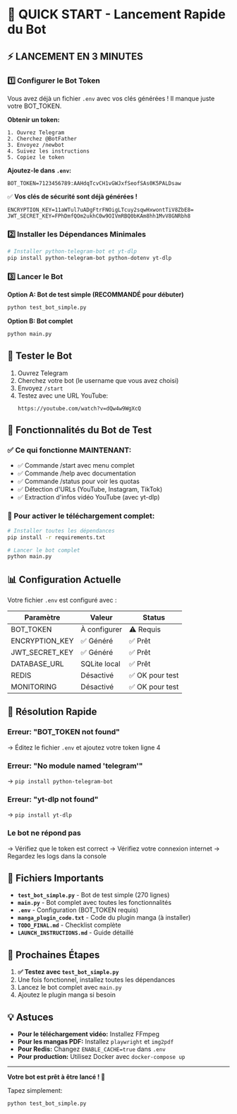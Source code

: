 # 🚀 QUICK START - Lancement Rapide du Bot

## ⚡ LANCEMENT EN 3 MINUTES

### 1️⃣ Configurer le Bot Token

Vous avez déjà un fichier `.env` avec vos clés générées ! Il manque juste votre BOT_TOKEN.

**Obtenir un token:**
```
1. Ouvrez Telegram
2. Cherchez @BotFather
3. Envoyez /newbot
4. Suivez les instructions
5. Copiez le token
```

**Ajoutez-le dans `.env`:**
```env
BOT_TOKEN=7123456789:AAHdqTcvCH1vGWJxfSeofSAs0K5PALDsaw
```

✅ **Vos clés de sécurité sont déjà générées !**
```
ENCRYPTION_KEY=11aWTul7uADgFtrFNOigLTcuy2sqwHxwontTiV8ZbE8=
JWT_SECRET_KEY=FPhDmfQOm2ukhC0w9OIVmRBQ0bKAm8hh1MvV8GNRbh8
```

### 2️⃣ Installer les Dépendances Minimales

```bash
# Installer python-telegram-bot et yt-dlp
pip install python-telegram-bot python-dotenv yt-dlp
```

### 3️⃣ Lancer le Bot

**Option A: Bot de test simple (RECOMMANDÉ pour débuter)**
```bash
python test_bot_simple.py
```

**Option B: Bot complet**
```bash
python main.py
```

## 📱 Tester le Bot

1. Ouvrez Telegram
2. Cherchez votre bot (le username que vous avez choisi)
3. Envoyez `/start`
4. Testez avec une URL YouTube:
   ```
   https://youtube.com/watch?v=dQw4w9WgXcQ
   ```

## 🎯 Fonctionnalités du Bot de Test

### ✅ Ce qui fonctionne MAINTENANT:
- ✅ Commande /start avec menu complet
- ✅ Commande /help avec documentation
- ✅ Commande /status pour voir les quotas
- ✅ Détection d'URLs (YouTube, Instagram, TikTok)
- ✅ Extraction d'infos vidéo YouTube (avec yt-dlp)

### 🔧 Pour activer le téléchargement complet:
```bash
# Installer toutes les dépendances
pip install -r requirements.txt

# Lancer le bot complet
python main.py
```

## 📊 Configuration Actuelle

Votre fichier `.env` est configuré avec :

| Paramètre | Valeur | Status |
|-----------|--------|--------|
| BOT_TOKEN | À configurer | ⚠️ Requis |
| ENCRYPTION_KEY | ✅ Généré | ✅ Prêt |
| JWT_SECRET_KEY | ✅ Généré | ✅ Prêt |
| DATABASE_URL | SQLite local | ✅ Prêt |
| REDIS | Désactivé | ✅ OK pour test |
| MONITORING | Désactivé | ✅ OK pour test |

## 🐛 Résolution Rapide

### Erreur: "BOT_TOKEN not found"
→ Éditez le fichier `.env` et ajoutez votre token ligne 4

### Erreur: "No module named 'telegram'"
→ `pip install python-telegram-bot`

### Erreur: "yt-dlp not found"
→ `pip install yt-dlp`

### Le bot ne répond pas
→ Vérifiez que le token est correct
→ Vérifiez votre connexion internet
→ Regardez les logs dans la console

## 📁 Fichiers Importants

- **`test_bot_simple.py`** - Bot de test simple (270 lignes)
- **`main.py`** - Bot complet avec toutes les fonctionnalités
- **`.env`** - Configuration (BOT_TOKEN requis)
- **`manga_plugin_code.txt`** - Code du plugin manga (à installer)
- **`TODO_FINAL.md`** - Checklist complète
- **`LAUNCH_INSTRUCTIONS.md`** - Guide détaillé

## 🎯 Prochaines Étapes

1. **✅ Testez avec `test_bot_simple.py`**
2. Une fois fonctionnel, installez toutes les dépendances
3. Lancez le bot complet avec `main.py`
4. Ajoutez le plugin manga si besoin

## 💡 Astuces

- **Pour le téléchargement vidéo:** Installez FFmpeg
- **Pour les mangas PDF:** Installez `playwright` et `img2pdf`
- **Pour Redis:** Changez `ENABLE_CACHE=true` dans `.env`
- **Pour production:** Utilisez Docker avec `docker-compose up`

---

**Votre bot est prêt à être lancé ! 🚀**

Tapez simplement:
```bash
python test_bot_simple.py
```
